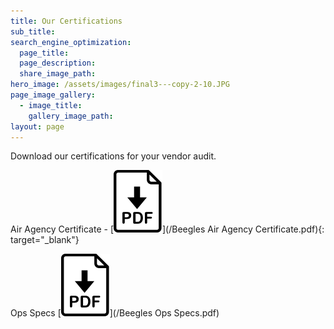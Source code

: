 ```yaml
---
title: Our Certifications
sub_title:
search_engine_optimization:
  page_title:
  page_description:
  share_image_path:
hero_image: /assets/images/final3---copy-2-10.JPG
page_image_gallery:
  - image_title:
    gallery_image_path:
layout: page
---
```


Download our certifications for your vendor audit.

Air Agency Certificate - [![Air Agency Certificate](/assets/images/icons/pdf.svg)](/Beegles Air Agency Certificate.pdf){: target="_blank"}


Ops Specs [![Ops Specs](/assets/images/icons/pdf.svg)](/Beegles Ops Specs.pdf)

